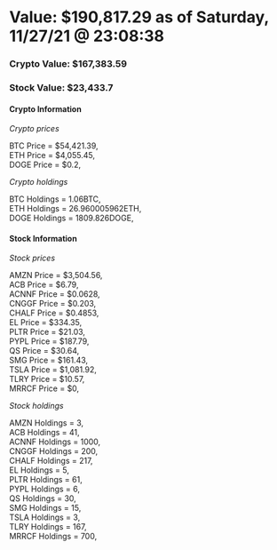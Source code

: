 # Value: $190,817.29 as of Saturday, 11/27/21 @ 23:08:38 

### Crypto Value: $167,383.59

### Stock Value: $23,433.7

#### Crypto Information 
*Crypto prices* 

BTC Price = $54,421.39,  
ETH Price = $4,055.45,  
DOGE Price = $0.2,  


*Crypto holdings* 

BTC Holdings = 1.06BTC,  
ETH Holdings = 26.960005962ETH,  
DOGE Holdings = 1809.826DOGE,  


#### Stock Information 

*Stock prices* 

AMZN Price = $3,504.56,  
ACB Price = $6.79,  
ACNNF Price = $0.0628,  
CNGGF Price = $0.203,  
CHALF Price = $0.4853,  
EL Price = $334.35,  
PLTR Price = $21.03,  
PYPL Price = $187.79,  
QS Price = $30.64,  
SMG Price = $161.43,  
TSLA Price = $1,081.92,  
TLRY Price = $10.57,  
MRRCF Price = $0,  


*Stock holdings* 

AMZN Holdings = 3,  
ACB Holdings = 41,  
ACNNF Holdings = 1000,  
CNGGF Holdings = 200,  
CHALF Holdings = 217,  
EL Holdings = 5,  
PLTR Holdings = 61,  
PYPL Holdings = 6,  
QS Holdings = 30,  
SMG Holdings = 15,  
TSLA Holdings = 3,  
TLRY Holdings = 167,  
MRRCF Holdings = 700,  


